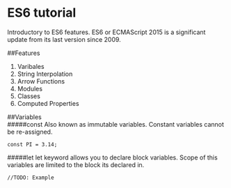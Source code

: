 # ES6 tutorial

Introductory to ES6 features. ES6 or ECMAScript 2015 is a significant update from its last version since 2009. 

##Features
1. Varibales
2. String Interpolation
3. Arrow Functions
4. Modules
5. Classes 
6. Computed Properties

##Variables  
#####const
Also known as immutable variables. Constant variables cannot be re-assigned. 

`const PI = 3.14;`

#####let
let keyword allows you to declare block variables. Scope of this variables are 
limited to the block its declared in. 

```
//TODO: Example
```

